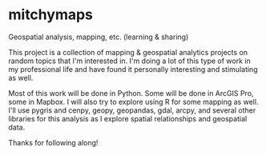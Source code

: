 # mitchymaps
Geospatial analysis, mapping, etc. (learning &amp; sharing)

This project is a collection of mapping & geospatial analytics projects on random topics that I'm interested in. I'm doing a lot of this type of work in my professional life and have found it personally interesting and stimulating as well. 

Most of this work will be done in Python. Some will be done in ArcGIS Pro, some in Mapbox. I will also try to explore using R for some mapping as well. I'll use pygris and cenpy, geopy, geopandas, gdal, arcpy, and several other libraries for this analysis as I explore spatial relationships and geospatial data. 

Thanks for following along!

